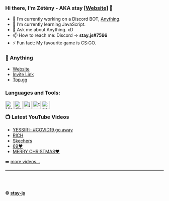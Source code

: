 ### Hi there, I'm Zétény - AKA stay [[Website]](https://staysite.tk/) 👋


- 🔭 I’m currently working on a Discord BOT, [Anything](https://anything-site.tk/).
- 🌱 I’m currently learning JavaScript.
- 💬 Ask me about Anything. xD
- 📫 How to reach me: Discord => <strong>stay.js#7596</strong> 
- ⚡ Fun fact: My favourite game is CS:GO.

### 🤖 Anything
- [Website](https://anything-site.tk/)
- [Invite Link](https://discord.com/oauth2/authorize?client_id=796973403307376671&scope=bot&permissions=8)
- [Top.gg](https://top.gg/bot/796973403307376671)

### Languages and Tools:

<img align="left" alt="Visual Studio Code" width="26px" src="https://i.imgur.com/LwSdAlE.png" />
<img align="left" alt="discord.js" width="26px" src="https://i.imgur.com/SI1DZf3.png" />
<img align="left" alt="js" width="26px" src="https://i.imgur.com/3u1wzwE.png" />
<img align="left" alt="ts" width="26px" src="https://i.imgur.com/vSgFULR.png" />
<img align="left" alt="node.js" width="26px" src="https://i.imgur.com/tYLFZBh.png" /> 

<br />

### 📺 Latest YouTube Videos

<!-- YOUTUBE:START -->
- [YESSIR✨ #COVID19​ go away](https://www.youtube.com/watch?v=tV39oXjtn4A)
- [RICH](https://www.youtube.com/watch?v=_uiBRYyRblU)
- [Skechers](https://www.youtube.com/watch?v=tPYgIVTqerw)
- [69❤](https://www.youtube.com/watch?v=GfvllwVS1u8)
- [MERRY CHRISTMAS❤](https://www.youtube.com/watch?v=9yajNsW_OrY)
<!-- YOUTUBE:END -->

➡️ [more videos...](https://www.youtube.com/channel/UCEGp1S_QTS3goAVX1cVw-tQ)

---


<br />
<br />




**© [stay-js](https://github.com/stay-js)**
